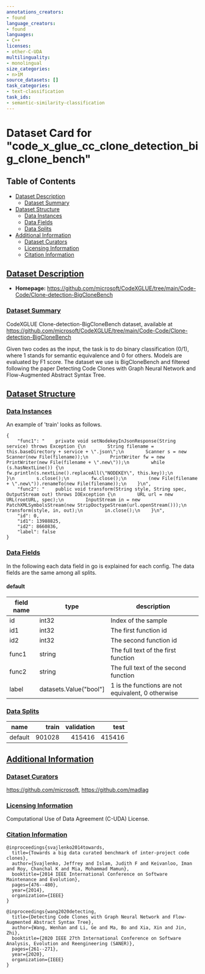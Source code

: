 ```yaml
---
annotations_creators:
- found
language_creators:
- found
languages:
- C++
licenses:
- other-C-UDA
multilinguality:
- monolingual
size_categories:
- n>1M
source_datasets: []
task_categories:
- text-classification
task_ids:
- semantic-similarity-classification
---
```

# Dataset Card for "code_x_glue_cc_clone_detection_big_clone_bench"

## Table of Contents
- [Dataset Description](#dataset-description)
  - [Dataset Summary](#dataset-summary)
- [Dataset Structure](#dataset-structure)
  - [Data Instances](#data-instances)
  - [Data Fields](#data-fields)
  - [Data Splits](#data-splits)
- [Additional Information](#additional-information)
  - [Dataset Curators](#dataset-curators)
  - [Licensing Information](#licensing-information)
  - [Citation Information](#citation-information)



## [Dataset Description](#dataset-description)

 
- **Homepage:** https://github.com/microsoft/CodeXGLUE/tree/main/Code-Code/Clone-detection-BigCloneBench

 

### [Dataset Summary](#dataset-summary)


CodeXGLUE Clone-detection-BigCloneBench dataset, available at https://github.com/microsoft/CodeXGLUE/tree/main/Code-Code/Clone-detection-BigCloneBench

Given two codes as the input, the task is to do binary classification (0/1), where 1 stands for semantic equivalence and 0 for others. Models are evaluated by F1 score.
The dataset we use is BigCloneBench and filtered following the paper Detecting Code Clones with Graph Neural Network and Flow-Augmented Abstract Syntax Tree.


## [Dataset Structure](#dataset-structure)
 

### [Data Instances](#data-instances)

 

 

An example of 'train' looks as follows.
```
{
    "func1": "    private void setNodekeyInJsonResponse(String service) throws Exception {\n        String filename = this.baseDirectory + service + \".json\";\n        Scanner s = new Scanner(new File(filename));\n        PrintWriter fw = new PrintWriter(new File(filename + \".new\"));\n        while (s.hasNextLine()) {\n            fw.println(s.nextLine().replaceAll(\"NODEKEY\", this.key));\n        }\n        s.close();\n        fw.close();\n        (new File(filename + \".new\")).renameTo(new File(filename));\n    }\n", 
    "func2": "    public void transform(String style, String spec, OutputStream out) throws IOException {\n        URL url = new URL(rootURL, spec);\n        InputStream in = new PatchXMLSymbolsStream(new StripDoctypeStream(url.openStream()));\n        transform(style, in, out);\n        in.close();\n    }\n", 
    "id": 0, 
    "id1": 13988825, 
    "id2": 8660836, 
    "label": false
}
```
 



### [Data Fields](#data-fields)

 
In the following each data field in go is explained for each config. The data fields are the same among all splits.

#### default

|field name|         type         |                    description                    |
|----------|----------------------|---------------------------------------------------|
|id        |int32                 | Index of the sample                               |
|id1       |int32                 | The first function id                             |
|id2       |int32                 | The second function id                            |
|func1     |string                | The full text of the first function               |
|func2     |string                | The full text of the second function              |
|label     |datasets.Value("bool"]| 1 is the functions are not equivalent, 0 otherwise|






### [Data Splits](#data-splits)

 


| name  |train |validation| test |
|-------|-----:|---------:|-----:|
|default|901028|    415416|415416|







## [Additional Information](#additional-information)
 

### [Dataset Curators](#dataset-curators)


https://github.com/microsoft, https://github.com/madlag


### [Licensing Information](#licensing-information)


Computational Use of Data Agreement (C-UDA) License.


### [Citation Information](#citation-information)


```
@inproceedings{svajlenko2014towards,
  title={Towards a big data curated benchmark of inter-project code clones},
  author={Svajlenko, Jeffrey and Islam, Judith F and Keivanloo, Iman and Roy, Chanchal K and Mia, Mohammad Mamun},
  booktitle={2014 IEEE International Conference on Software Maintenance and Evolution},
  pages={476--480},
  year={2014},
  organization={IEEE}
}

@inproceedings{wang2020detecting,
  title={Detecting Code Clones with Graph Neural Network and Flow-Augmented Abstract Syntax Tree},
  author={Wang, Wenhan and Li, Ge and Ma, Bo and Xia, Xin and Jin, Zhi},
  booktitle={2020 IEEE 27th International Conference on Software Analysis, Evolution and Reengineering (SANER)},
  pages={261--271},
  year={2020},
  organization={IEEE}
}
```




